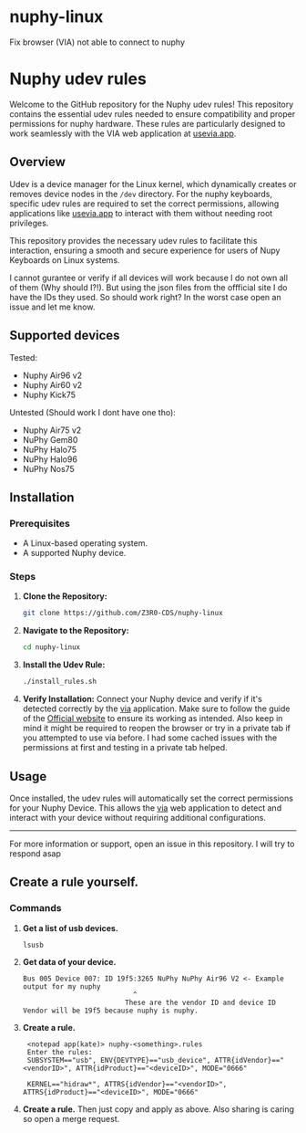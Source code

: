 # nuphy-linux
 Fix browser (VIA) not able to connect to nuphy
 
# Nuphy udev rules

Welcome to the GitHub repository for the Nuphy udev rules! This repository contains the essential udev rules needed to ensure compatibility and proper permissions for nuphy hardware. These rules are particularly designed to work seamlessly with the VIA web application at [usevia.app](https://usevia.app/).

## Overview

Udev is a device manager for the Linux kernel, which dynamically creates or removes device nodes in the `/dev` directory. For the nuphy keyboards, specific udev rules are required to set the correct permissions, allowing applications like [usevia.app](https://usevia.app/) to interact with them without needing root privileges.

This repository provides the necessary udev rules to facilitate this interaction, ensuring a smooth and secure experience for users of Nupy Keyboards on Linux systems.

I cannot gurantee or verify if all devices will work because I do not own all of them (Why should I?!). But using the json files from the offficial site I do have the IDs they used. So should work right?
In the worst case open an issue and let me know.

## Supported devices
Tested:
-  Nuphy Air96 v2
-  Nuphy Air60 v2
-  Nuphy Kick75

Untested (Should work I dont have one tho):
-  Nuphy Air75 v2
-  NuPhy Gem80
-  NuPhy Halo75
-  NuPhy Halo96
-  NuPhy Nos75

## Installation

### Prerequisites

- A Linux-based operating system.
- A supported Nuphy device.

### Steps

1. **Clone the Repository:**
   ```bash
   git clone https://github.com/Z3R0-CDS/nuphy-linux
   ```
   
2. **Navigate to the Repository:**
   ```bash
   cd nuphy-linux
   ```

3. **Install the Udev Rule:**
   ```bash
   ./install_rules.sh
   ```

4. **Verify Installation:**
   Connect your Nuphy device and verify if it's detected correctly by the [via](https://usevia.app/) application.
   Make sure to follow the guide of the [Official website](https://nuphy.com/pages/via-usage-guide-for-nuphy-keyboards) to ensure its working as intended.
   Also keep in mind it might be required to reopen the browser or try in a private tab if you attempted to use via before.
   I had some cached issues with the permissions at first and testing in a private tab helped.

## Usage

Once installed, the udev rules will automatically set the correct permissions for your Nuphy Device.
This allows the [via](https://usevia.app/) web application to detect and interact with your device without requiring additional configurations.

---

For more information or support, open an issue in this repository. I will try to respond asap

## Create a rule yourself.

### Commands

1. **Get a list of usb devices.**
   ```bash
   lsusb
   ```
2. **Get data of your device.**
   ```
   Bus 005 Device 007: ID 19f5:3265 NuPhy NuPhy Air96 V2 <- Example output for my nuphy
                              ^ 
                            These are the vendor ID and device ID
   Vendor will be 19f5 because nuphy is nuphy.
   ```
3. **Create a rule.**
   ```
    <notepad app(kate)> nuphy-<something>.rules
    Enter the rules:
    SUBSYSTEM=="usb", ENV{DEVTYPE}=="usb_device", ATTR{idVendor}=="<vendorID>", ATTR{idProduct}=="<deviceID>", MODE="0666"
    
    KERNEL=="hidraw*", ATTRS{idVendor}=="<vendorID>", ATTRS{idProduct}=="<deviceID>", MODE="0666"
   ```
4. **Create a rule.**
   Then just copy and apply as above.
   Also sharing is caring so open a merge request.

